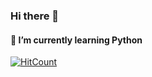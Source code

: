 ### Hi there 👋
#### 🌱 I’m currently learning Python 

[![HitCount](http://hits.dwyl.com/ndelaserda/ndelaserda.svg)](http://hits.dwyl.com/ndelaserda/ndelaserda)

<!--
**ndelaserda/ndelaserda** is a ✨ _special_ ✨ repository because its `README.md` (this file) appears on your GitHub profile.

Here are some ideas to get you started:

- 🔭 I’m currently working on ...
- 🌱 I’m currently learning ...
- 👯 I’m looking to collaborate on ...
- 🤔 I’m looking for help with ...
- 💬 Ask me about ...
- 📫 How to reach me: ...
- 😄 Pronouns: ...
- ⚡ Fun fact: ...
-->
